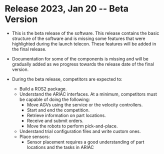 # Release 2023, Jan 20 -- Beta Version

- This is the beta release of the software. This release contains the basic structure of the software and is missing some features that were highlighted during the launch telecon. These features will be added in the final release.

- Documentation for some of the components is missing and will be gradually added as we progress towards the release date of the final version.

- During the beta release, competitors are expected to:
    - Build a ROS2 package.
    - Understand the ARIAC interfaces. At a minimum, competitors must be capable of doing the following:
        - Move AGVs using the service or the velocity controllers.
        - Start and end the competition.
        - Retrieve information on part locations.
        - Receive and submit orders.
        - Move the robots to perform pick-and-place.
    - Understand trial configuration files and write custom ones.
    - Place sensors:
        - Sensor placement requires a good understanding of part locations and the tasks in ARIAC